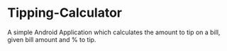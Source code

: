 # Tipping-Calculator
A simple Android Application which calculates the amount to tip on a bill, given bill amount and % to tip.
